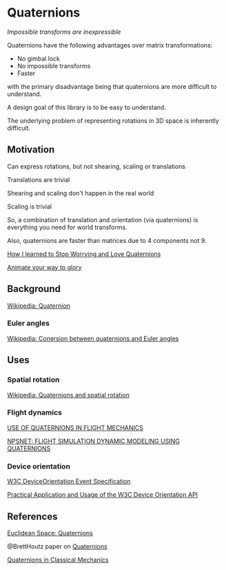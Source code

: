 # Quaternions

_Impossible transforms are inexpressible_


Quaternions have the following advantages over matrix transformations:

* No gimbal lock
* No impossible transforms
* Faster

with the primary disadvantage being that quaternions are more difficult to
understand.

A design goal of this library is to be easy to understand.

The underlying problem of representing rotations in 3D space is inherently difficult.

## Motivation

Can express rotations, but not shearing, scaling or translations

Translations are trivial

Shearing and scaling don't happen in the real world

Scaling is trivial

So, a combination of translation and orientation (via quaternions)
is everything you need for world transforms.

Also, quaternions are faster than matrices due to 4 components not 9.


[How I learned to Stop Worrying and Love Quaternions](http://developerblog.myo.com/quaternions/)

[Animate your way to glory](http://acko.net/blog/animate-your-way-to-glory/)

## Background

[Wikipedia: Quaternion](https://en.wikipedia.org/wiki/Quaternion)

### Euler angles

[Wikipedia: Conersion between quaternions and Euler angles](https://en.wikipedia.org/wiki/Conversion_between_quaternions_and_Euler_angles)

## Uses

### Spatial rotation

[Wikipedia: Quaternions and spatial rotation](https://en.wikipedia.org/wiki/Quaternions_and_spatial_rotation)

### Flight dynamics

[USE OF QUATERNIONS IN FLIGHT MECHANICS](http://www.dtic.mil/dtic/tr/fulltext/u2/a152616.pdf)

[NPSNET: FLIGHT SIMULATION DYNAMIC MODELING USING QUATERNIONS](http://www.movesinstitute.org/~zyda/pubs/Presence.1.4.pdf)

### Device orientation

[W3C DeviceOrientation Event Specification](https://www.w3.org/TR/orientation-event/)

[Practical Application and Usage of the W3C Device Orientation API](http://dev.opera.com/articles/w3c-device-orientation-usage/)

## References

[Euclidean Space: Quaternions](http://www.euclideanspace.com/maths/algebra/realNormedAlgebra/quaternions/)

@BrettHoutz paper on [Quaternions](https://people.ucsc.edu/~bhoutz/quaternions.pdf)

[Quaternions in Classical Mechanics](http://stahlke.org/dan/publications/quaternion-paper.pdf)
